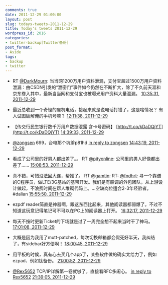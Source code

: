 ```yaml
---
comments: true
date: 2011-12-29 01:00:00
layout: post
slug: todays-tweets-2011-12-29
title: Today's tweets 2011-12-29
wordpress_id: 2016
categories:
- twitter-backup[Twitter备份]
post_format:
- Aside
tags:
- backup
- twitter
---
```





  * RT [@DarkMourn](http://twitter.com/DarkMourn): 当当网1200万用户资料泄漏，支付宝超过1500万用户资料泄漏：由CSDN引发的“泄密门”事件如今仍然在不断扩大，除了不久前天涯和京东卷入其中，最新当当网和支付宝也被曝光用户资料大量泄漏。 [10:35:31, 2011-12-29](http://twitter.com/gfrog/statuses/152216143648657408)





  * 最近总收到一个奇怪的座机电话，接起来就是说电话打错了，这是啥情况？ 有人试图破解俺的手机号嘛？ [12:11:38, 2011-12-29](http://twitter.com/gfrog/statuses/152240331025428481)





  * 【传交行民生银行数千万用户数据泄露 含卡号密码】 [http://t.co/kDaDQjYT](http://t.co/kDaDQjYT) [14:39:33, 2011-12-29](http://twitter.com/gfrog/statuses/152277559353147392)





  * [@zongsen](http://twitter.com/zongsen) 699，台电那个坑爹p81hd [in reply to zongsen](http://twitter.com/zongsen/statuses/151966797401305088) [14:43:19, 2011-12-29](http://twitter.com/gfrog/statuses/152278503323222016)





  * 看成了公司里的好男人都出差了。。 RT [@pityonline](http://twitter.com/pityonline): 公司里的男人好像都出差了…… [15:08:53, 2011-12-29](http://twitter.com/gfrog/statuses/152284938337652736)





  * 真不错，可惜没法回大连，帮推了。 RT [@gamtin](http://twitter.com/gamtin): RT: [@fndhrt](http://twitter.com/fndhrt): 寻一个靠谱的C程序员，做LTE/3G基站的基带开发。我们是有腔调的外包团队，从上游设计做起，不浪费时间在帮人堆砌代码上。…空缺岗位适合2-3年经验者。#dalian [15:55:50, 2011-12-29](http://twitter.com/gfrog/statuses/152296756644818944)





  * ezpdf reader简直是神器啊，跟这东西比起来，其他阅读器都弱爆了。不过不知道这玩意记得笔记可不可以在PC上的阅读器上打开。 [16:32:17, 2011-12-29](http://twitter.com/gfrog/statuses/152305928010600449)





  * 每天不按时更新Ticket的下场就是过了一周完全想不起来当时干了神马。 [17:01:08, 2011-12-29](http://twitter.com/gfrog/statuses/152313189432963073)





  * 大概是因为我用了mutt-patched，每次切换邮箱都会假死好半天，我纠结了，有sidebar好方便啊！ [18:00:45, 2011-12-29](http://twitter.com/gfrog/statuses/152328191267184640)





  * 用平板的时候，真有心去买几个app了，某些软件做的确实太给力了，例如ezpad、例如钛备份。 [21:00:52, 2011-12-29](http://twitter.com/gfrog/statuses/152373519165030400)





  * [@Rex5652](http://twitter.com/Rex5652) TCP/IP详解第一卷就够了，直接看RFC多闹心。 [in reply to Rex5652](http://twitter.com/Rex5652/statuses/152379831814848512) [21:39:05, 2011-12-29](http://twitter.com/gfrog/statuses/152383136318238720)




